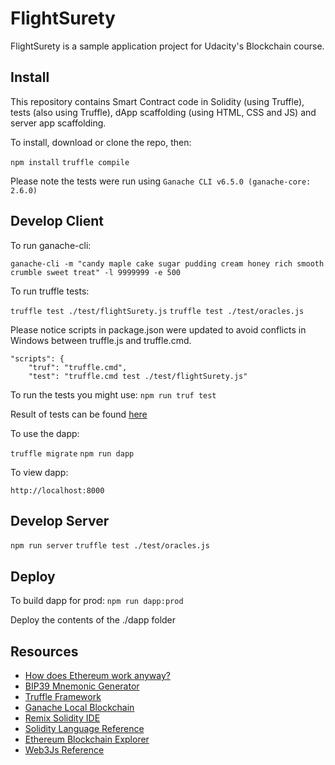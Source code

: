 # FlightSurety

FlightSurety is a sample application project for Udacity's Blockchain course.

## Install

This repository contains Smart Contract code in Solidity (using Truffle), tests (also using Truffle), dApp scaffolding (using HTML, CSS and JS) and server app scaffolding.

To install, download or clone the repo, then:

`npm install`
`truffle compile`

Please note the tests were run using `Ganache CLI v6.5.0 (ganache-core: 2.6.0)`

## Develop Client

To run ganache-cli:

`ganache-cli -m "candy maple cake sugar pudding cream honey rich smooth crumble sweet treat" -l 9999999 -e 500`

To run truffle tests:

`truffle test ./test/flightSurety.js`
`truffle test ./test/oracles.js`

Please notice scripts in package.json were updated to avoid conflicts in Windows between truffle.js and truffle.cmd.

``` 
"scripts": {
    "truf": "truffle.cmd",
    "test": "truffle.cmd test ./test/flightSurety.js"
```
To run the tests you might use:  `npm run truf test`

Result of tests can be found [here](./docs/truffle-tests-outcome.md)

To use the dapp:

`truffle migrate`
`npm run dapp`

To view dapp:

`http://localhost:8000`

## Develop Server

`npm run server`
`truffle test ./test/oracles.js`

## Deploy

To build dapp for prod:
`npm run dapp:prod`

Deploy the contents of the ./dapp folder


## Resources

* [How does Ethereum work anyway?](https://medium.com/@preethikasireddy/how-does-ethereum-work-anyway-22d1df506369)
* [BIP39 Mnemonic Generator](https://iancoleman.io/bip39/)
* [Truffle Framework](http://truffleframework.com/)
* [Ganache Local Blockchain](http://truffleframework.com/ganache/)
* [Remix Solidity IDE](https://remix.ethereum.org/)
* [Solidity Language Reference](http://solidity.readthedocs.io/en/v0.4.24/)
* [Ethereum Blockchain Explorer](https://etherscan.io/)
* [Web3Js Reference](https://github.com/ethereum/wiki/wiki/JavaScript-API)